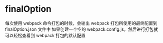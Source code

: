 # finalOption

每次使用 webpack 命令打包的时候，会输出 webpack 打包所使用的最终配置到 finalOption.json 文件中
如果创建一个空的 webpack.config.js，然后进行打包就可以轻松查看到 webpack 打包的默认配置
